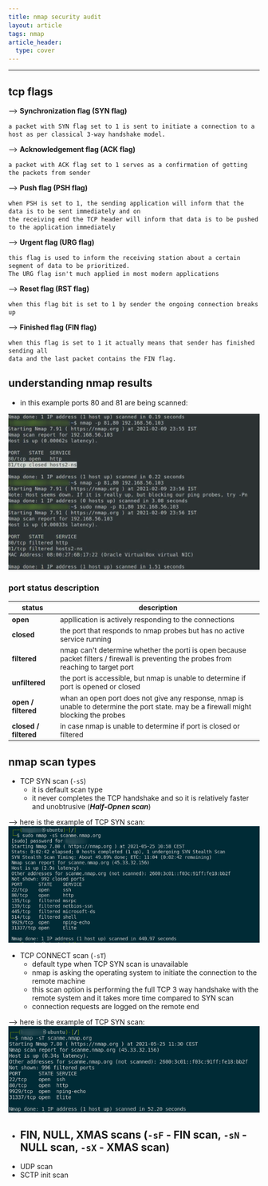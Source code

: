 ```yaml
---
title: nmap security audit
layout: article
tags: nmap
article_header:
  type: cover
---
```


---
## **tcp flags**

--> **Synchronization flag (SYN flag)**
```
a packet with SYN flag set to 1 is sent to initiate a connection to a host as per classical 3-way handshake model.  
```

--> **Acknowledgement flag (ACK flag)**
```
a packet with ACK flag set to 1 serves as a confirmation of getting the packets from sender
```

--> **Push flag (PSH flag)**
```
when PSH is set to 1, the sending application will inform that the data is to be sent immediately and on  
the receiving end the TCP header will inform that data is to be pushed to the application immediately
```

--> **Urgent flag (URG flag)**
```
this flag is used to inform the receiving station about a certain segment of data to be prioritized.
The URG flag isn't much applied in most modern applications
```
--> **Reset flag (RST flag)**
```
when this flag bit is set to 1 by sender the ongoing connection breaks up
```

--> **Finished flag (FIN flag)**
```
when this flag is set to 1 it actually means that sender has finished sending all  
data and the last packet contains the FIN flag.
```

## **understanding nmap results**

- in this example ports 80 and 81 are being scanned:


![Port status](/assets/images/nmap/initial-scan.png)  

### **port status description**  

| status | description |
| ----------- | ----------- |
| **open** | appllication is actively responding to the connections |
| **closed** | the port that responds to nmap probes but has no active service running |
| **filtered** | nmap can't determine whether the porti is open because packet filters / firewall is preventing the probes from reaching to target port |
| **unfiltered** | the port is accessible, but nmap is unable to determine if port is opened or closed |
| **open / filtered** | whan an open port does not give any response, nmap is unable to determine the port state. may be a firewall might blocking the probes |
| **closed / filtered** | in case nmap is unable to determine if port is closed or filtered |

## **nmap scan types**

- TCP SYN scan (`-sS`)
  - it is default scan type
  - it never completes the TCP handshake and so it is relatively faster and unobtrusive (***Half-Opnen scan***)  

--> here is the example of TCP SYN scan:  
![TCP SYN scan](/assets/images/nmap/tcp-syn-scan.png)  

- TCP CONNECT scan (`-sT`)
  - default type when TCP SYN scan is unavailable
  - nmap is asking the operating system to initiate the connection to the remote machine
  - this scan option is performing the full TCP 3 way handshake with the remote system and it takes more time compared to SYN scan
  - connection requests are logged on the remote end  

--> here is the example of TCP SYN scan:  
![TCP CONNECT scan](/assets/images/nmap/tcp-conn-scan.png)  

- FIN, NULL, XMAS scans (`-sF` - FIN scan, `-sN` - NULL scan, `-sX` - XMAS scan)
  - 
- UDP scan
- SCTP init scan